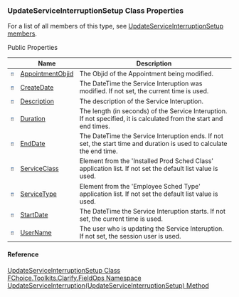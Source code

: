 ﻿### UpdateServiceInterruptionSetup Class Properties

For a list of all members of this type, see [UpdateServiceInterruptionSetup members](FChoice.Toolkits.Clarify~FChoice.Toolkits.Clarify.FieldOps.UpdateServiceInterruptionSetup_members.md).

Public Properties

|   | Name | Description |
| --- | --- | --- |
| ![Public Property](dotnetimages/publicProperty.png) | [AppointmentObjid](FChoice.Toolkits.Clarify~FChoice.Toolkits.Clarify.FieldOps.UpdateServiceInterruptionSetup~AppointmentObjid.md) | The Objid of the Appointment being modified.   |
| ![Public Property](dotnetimages/publicProperty.png) | [CreateDate](FChoice.Toolkits.Clarify~FChoice.Toolkits.Clarify.FieldOps.UpdateServiceInterruptionSetup~CreateDate.md) | The DateTime the Service Interuption was modified. If not set, the current time is used.   |
| ![Public Property](dotnetimages/publicProperty.png) | [Description](FChoice.Toolkits.Clarify~FChoice.Toolkits.Clarify.FieldOps.UpdateServiceInterruptionSetup~Description.md) | The description of the Service Interuption.   |
| ![Public Property](dotnetimages/publicProperty.png) | [Duration](FChoice.Toolkits.Clarify~FChoice.Toolkits.Clarify.FieldOps.UpdateServiceInterruptionSetup~Duration.md) | The length (in seconds) of the Service Interuption. If not specified, it is calculated from the start and end times.   |
| ![Public Property](dotnetimages/publicProperty.png) | [EndDate](FChoice.Toolkits.Clarify~FChoice.Toolkits.Clarify.FieldOps.UpdateServiceInterruptionSetup~EndDate.md) | The DateTime the Service Interuption ends. If not set, the start time and duration is used to calculate the end time.   |
| ![Public Property](dotnetimages/publicProperty.png) | [ServiceClass](FChoice.Toolkits.Clarify~FChoice.Toolkits.Clarify.FieldOps.UpdateServiceInterruptionSetup~ServiceClass.md) | Element from the 'Installed Prod Sched Class' application list. If not set the default list value is used.   |
| ![Public Property](dotnetimages/publicProperty.png) | [ServiceType](FChoice.Toolkits.Clarify~FChoice.Toolkits.Clarify.FieldOps.UpdateServiceInterruptionSetup~ServiceType.md) | Element from the 'Employee Sched Type' application list. If not set the default list value is used.   |
| ![Public Property](dotnetimages/publicProperty.png) | [StartDate](FChoice.Toolkits.Clarify~FChoice.Toolkits.Clarify.FieldOps.UpdateServiceInterruptionSetup~StartDate.md) | The DateTime the Service Interuption starts. If not set, the current time is used.   |
| ![Public Property](dotnetimages/publicProperty.png) | [UserName](FChoice.Toolkits.Clarify~FChoice.Toolkits.Clarify.FieldOps.UpdateServiceInterruptionSetup~UserName.md) | The user who is updating the Service Interuption. If not set, the session user is used.   |





#### Reference

[UpdateServiceInterruptionSetup Class](FChoice.Toolkits.Clarify~FChoice.Toolkits.Clarify.FieldOps.UpdateServiceInterruptionSetup.md)  
[FChoice.Toolkits.Clarify.FieldOps Namespace](FChoice.Toolkits.Clarify~FChoice.Toolkits.Clarify.FieldOps_namespace.md)  
[UpdateServiceInterruption(UpdateServiceInterruptionSetup) Method](FChoice.Toolkits.Clarify~FChoice.Toolkits.Clarify.FieldOps.FieldOpsToolkit~UpdateServiceInterruption(UpdateServiceInterruptionSetup).md)